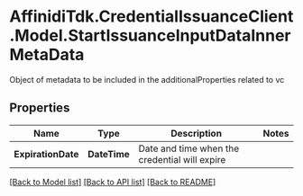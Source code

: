 # AffinidiTdk.CredentialIssuanceClient.Model.StartIssuanceInputDataInnerMetaData
Object of metadata to be included in the additionalProperties related to vc

## Properties

Name | Type | Description | Notes
------------ | ------------- | ------------- | -------------
**ExpirationDate** | **DateTime** | Date and time when the credential will expire | 

[[Back to Model list]](../README.md#documentation-for-models) [[Back to API list]](../README.md#documentation-for-api-endpoints) [[Back to README]](../README.md)

